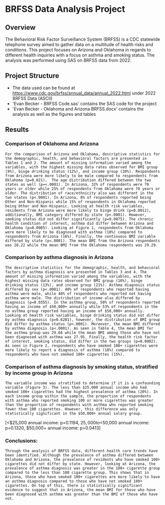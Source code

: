 # BRFSS Data Analysis Project

## Overview
The Behavioral Risk Factor Surveillance System (BRFSS) is a CDC statewide telephone survey aimed to gather data on a multitude of health risks and conditions. This project focuses on Arizona and Oklahoma in regards to different health inquiries with a focus on asthma and smoking status. The analysis was performed using SAS on BRFSS data from 2022.

## Project Structure
- The data used can be found at https://www.cdc.gov/brfss/annual_data/annual_2022.html under 2022 BRFSS Data (ASCII)
- 'Evan Becker - BRFSS Code.sas' contains the SAS code for the project
- 'Evan Becker - Oklahoma and Arizona BRFSS.docx' contains the analysis as well as the figures and tables

## Results
### Comparison of Oklahoma and Arizona
	For the comparison of Arizona and Oklahoma, descriptive statistics for the demographic, health, and behavioral factors are presented in Tables 1 and 2. The amount of missing information varied among the variables, with the highest missing data rates observed for BMI group (9%), binge drinking status (12%), and income group (20%). Respondents from Arizona were more likely to be male compared to respondents from Oklahoma (p=0.021).  The age distribution differed between the two states as well (p=<.0001). In Arizona, 32% of respondents were 70 years or older while 25% of respondents from Oklahoma were 70 years or older. The distribution of race/ethnicity also was different in the two states (p<.0001). In Arizona, 8% of respondents reported being Other and Non-Hispanic while 15% of respondents in Oklahoma reported being Other and Non-Hispanic. Looking at health risk variables, residents from Arizona were more likely to binge drink (p=0.0012), additionally, BMI category differed by state (p<.0001). However, smoking status did not differ significantly (p=0.0875). The chronic health condition of interest, asthma did differ between Arizona and Oklahoma (p=0.0005). Looking at Figure 1, respondents from Oklahoma were more likely to be diagnosed with asthma (18%) compared to respondents from Arizona (16%). Finally, the continuous BMI variable differed by state (p<.0001). The mean BMI from the Arizona respondents was 28.22 while the mean BMI from the Oklahoma respondents was 29.29. 
	
### Comparison by asthma diagnosis in Arizona
	The descriptive statistics for the demographic, health, and behavioral factors by asthma diagnosis are presented in Tables 3 and 4. The amount of missing information varied among the variables, with the highest missing data rates observed for BMI group (10%), binge drinking status (13%), and income group (21%). Asthma diagnosis status differed by sex (p<.0001). 40% of respondents who reported having asthma were male, while 48% of respondents who reported not having asthma were male. The distribution of income also differed by diagnosis (p=0.0355). In the asthma group, 50% of respondents reported having an income of $50,000+ annually while 53% of respondents in the no asthma group reported having an income of $50,000+ annually. Looking at health risk variables, binge drinking status did not differ by asthma diagnosis (p=0.6201), however, the distribution of BMI group did differ by asthma status (p<.0001). Moreover, the mean BMI differed by asthma diagnosis (p<.0001). As seen in Table 4, the mean BMI for the asthma group was 29.66 while the mean BMI among those who have not been diagnosed with asthma was 27.95. Finally, the health risk factor of interest, smoking status, did differ in the two groups (p=0.0002). As seen in Figure 2, respondents who have smoked 100+ cigarettes were more likely to report a diagnosis of asthma (18%) compared to respondents who have not smoked 100+ cigarettes (15%). 
 
### Comparison of asthma diagnosis by smoking status, stratified by income group in Arizona
	The variable income was stratified to determine if it is a confounding variable (Figure 3). The less than $25,000 annual income who had smoked 100+ cigarettes had the highest prevalence of asthma (20%). In each income group within the sample, the proportion of respondents with asthma who reported smoking 100 or more cigarettes was greater than the proportion of respondents with asthma who reported smoking fewer than 100 cigarettes. However, this difference was only statistically significant in the $50,000+ annual salary group. 
[<$25,000 annual income: p=0.1194, $25,000 to <$50,000 annual income: p=0.1320, $50,000+ annual income: p=0.0413]

### Conclusions:
	Through the analysis of BRFSS data, different health care trends have been identified. Although the prevalence of asthma differed between Oklahoma and Arizona, the prevalence of residents who have smoked 100+ cigarettes did not differ by state. However, looking at Arizona, the prevalence of asthma diagnosis was greater in the 100+ cigarette group compared to the less than 100 cigarette group. This shows that in Arizona, those who have smoked 100+ cigarettes are more likely to have an asthma diagnosis compared to those who have not smoked 100+ cigarettes. On top of this, there is statistically significant evidence to suggest that in Arizona, the mean BMI for those who have been diagnosed with asthma was greater than the BMI of those who have not.


